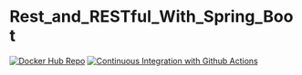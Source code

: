 # Rest_and_RESTful_With_Spring_Boot
[![Docker Hub Repo](https://img.shields.io/docker/pulls/ivojose/rest-with-spring-boot.svg)](https://hub.docker.com/repository/docker/ivojose/rest-with-spring-boot)
[![Continuous Integration with Github Actions](https://github.com/Ivo-jose/Rest_and_RESTful_With_Spring_Boot/actions/workflows/continuous-integration.yml/badge.svg)](https://github.com/Ivo-jose/Rest_and_RESTful_With_Spring_Boot/actions/workflows/continuous-integration.yml)
